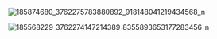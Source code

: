![185874680_3762275783880892_918148041219434568_n](https://github.com/sme322-ui/MyGoogleMap/assets/71810019/aee2f21c-40a0-41d0-9c2e-9c90ae869c04)




![185568229_3762274147214389_8355893653177283456_n](https://github.com/sme322-ui/MyGoogleMap/assets/71810019/0f325f6c-e088-4675-9b28-b160bb53c585)
